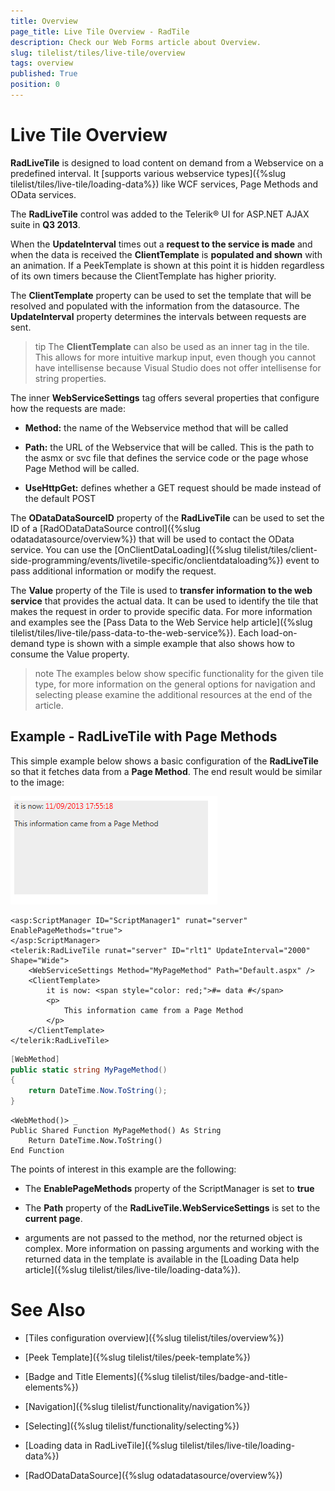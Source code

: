 ```yaml
---
title: Overview
page_title: Live Tile Overview - RadTile
description: Check our Web Forms article about Overview.
slug: tilelist/tiles/live-tile/overview
tags: overview
published: True
position: 0
---
```


# Live Tile Overview



**RadLiveTile** is designed to load content on demand from a Webservice on a predefined interval. It [supports various webservice types]({%slug tilelist/tiles/live-tile/loading-data%}) like WCF services, Page Methods and OData services.

The **RadLiveTile** control was added to the Telerik® UI for ASP.NET AJAX suite in **Q3 2013**.

When the **UpdateInterval** times out a **request to the service is made** and when the data is received the **ClientTemplate** is **populated and shown** with an animation. If a PeekTemplate is shown at this point it is hidden regardless of its own timers because the ClientTemplate has higher priority.

The **ClientTemplate** property can be used to set the template that will be resolved and populated with the information from the datasource. The **UpdateInterval** property determines the intervals between requests are sent.

>tip The **ClientTemplate** can also be used as an inner tag in the tile. This allows for more intuitive markup input, even though you cannot have intellisense because Visual Studio does not offer intellisense for string properties.



The inner **WebServiceSettings** tag offers several properties that configure how the requests are made:

* **Method:** the name of the Webservice method that will be called

* **Path:** the URL of the Webservice that will be called. This is the path to the asmx or svc file that defines the service code or the page whose Page Method will be called.

* **UseHttpGet:** defines whether a GET request should be made instead of the default POST

The **ODataDataSourceID** property of the **RadLiveTile** can be used to set the ID of a [RadODataDataSource control]({%slug odatadatasource/overview%}) that will be used to contact the OData service. You can use the  [OnClientDataLoading]({%slug tilelist/tiles/client-side-programming/events/livetile-specific/onclientdataloading%})  event to pass additional information or modify the request.

The **Value** property of the Tile is used to **transfer information to the web service** that provides the actual data. It can be used to identify the tile that makes the request in order to provide specific data. For more information and examples see the [Pass Data to the Web Service help article]({%slug tilelist/tiles/live-tile/pass-data-to-the-web-service%}). Each load-on-demand type is shown with a simple example that also shows how to consume the Value property.

>note The examples below show specific functionality for the given tile type, for more information on the general options for navigation and selecting please examine the additional resources at the end of the article.



## Example - RadLiveTile with Page Methods

This simple example below shows a basic configuration of the **RadLiveTile** so that it fetches data from a **Page Method**. The end result would be similar to the image:

![Tile List-Tiles-Live Tile-Simple-Example](images/TileList-Tiles-LiveTile-Simple-Example.png)



````ASP.NET
<asp:ScriptManager ID="ScriptManager1" runat="server" EnablePageMethods="true">
</asp:ScriptManager>
<telerik:RadLiveTile runat="server" ID="rlt1" UpdateInterval="2000" Shape="Wide">
	<WebServiceSettings Method="MyPageMethod" Path="Default.aspx" />
	<ClientTemplate>
		it is now: <span style="color: red;">#= data #</span>
		<p>
			This information came from a Page Method
		</p> 
	</ClientTemplate>
</telerik:RadLiveTile>
````

````C#
[WebMethod]
public static string MyPageMethod()
{
	return DateTime.Now.ToString();
}
````
````VB
<WebMethod()> _
Public Shared Function MyPageMethod() As String
	Return DateTime.Now.ToString()
End Function
````



The points of interest in this example are the following:

* The **EnablePageMethods** property of the ScriptManager is set to **true**

* The **Path** property of the **RadLiveTile.WebServiceSettings** is set to the **current page**.

* arguments are not passed to the method, nor the returned object is complex. More information on passing arguments and working with the returned data in the template is available in the [Loading Data help article]({%slug tilelist/tiles/live-tile/loading-data%}).

# See Also

 * [Tiles configuration overview]({%slug tilelist/tiles/overview%})

 * [Peek Template]({%slug tilelist/tiles/peek-template%})

 * [Badge and Title Elements]({%slug tilelist/tiles/badge-and-title-elements%})

 * [Navigation]({%slug tilelist/functionality/navigation%})

 * [Selecting]({%slug tilelist/functionality/selecting%})

 * [Loading data in RadLiveTile]({%slug tilelist/tiles/live-tile/loading-data%})

* [RadODataDataSource]({%slug odatadatasource/overview%})

